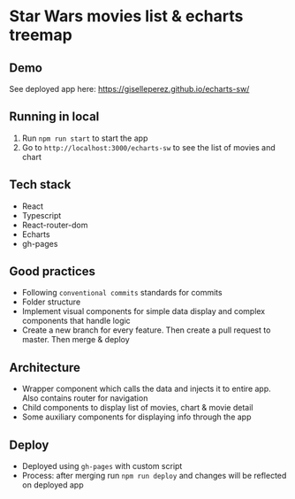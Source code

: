 # Star Wars movies list & echarts treemap

## Demo

See deployed app here: https://giselleperez.github.io/echarts-sw/

## Running in local

1. Run `npm run start` to start the app
2. Go to `http://localhost:3000/echarts-sw` to see the list of movies and chart

## Tech stack

- React
- Typescript
- React-router-dom
- Echarts
- gh-pages

## Good practices

- Following `conventional commits` standards for commits
- Folder structure
- Implement visual components for simple data display and complex components that handle logic
- Create a new branch for every feature. Then create a pull request to master. Then merge & deploy

## Architecture

- Wrapper component which calls the data and injects it to entire app. Also contains router for navigation
- Child components to display list of movies, chart & movie detail
- Some auxiliary components for displaying info through the app

## Deploy

- Deployed using `gh-pages` with custom script
- Process: after merging run `npm run deploy` and changes will be reflected on deployed app
